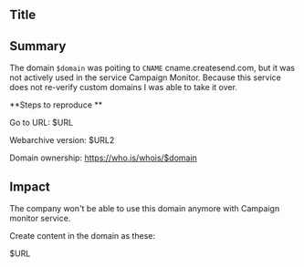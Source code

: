 ## Title

## Summary

The domain `$domain` was poiting to `CNAME` cname.createsend.com, but it was not actively used in the service Campaign Monitor. Because this service does not re-verify custom domains I was able to take it over.

**Steps to reproduce **

Go to URL: $URL

Webarchive version: $URL2

Domain ownership: https://who.is/whois/$domain

## Impact

The company won't be able to use this domain anymore with Campaign monitor service.

Create content in the domain as these:

$URL
